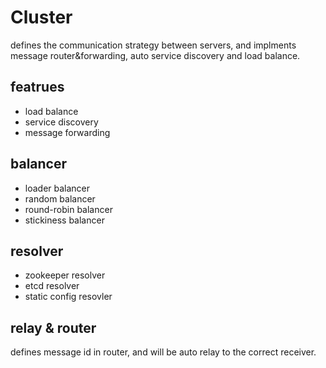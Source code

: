 # Cluster
defines the communication strategy between servers, and implments message router&forwarding, auto service discovery and load balance.

## featrues
- load balance
- service discovery
- message forwarding

## balancer
- loader balancer
- random balancer
- round-robin balancer
- stickiness balancer

## resolver
- zookeeper resolver
- etcd resolver
- static config resovler

## relay & router
defines message id in router, and will be auto relay to the correct receiver.

